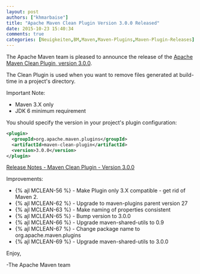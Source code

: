 ```yaml
---
layout: post
authors: ["khmarbaise"]
title: "Apache Maven Clean Plugin Version 3.0.0 Released"
date: 2015-10-23 15:40:34
comments: true
categories: [Neuigkeiten,BM,Maven,Maven-Plugins,Maven-Plugin-Releases]
---
```

The Apache Maven team is pleased to announce the release of the 
[Apache Maven Clean Plugin, version 3.0.0](http://maven.apache.org/plugins/maven-clean-plugin/).

The Clean Plugin is used when you want to remove files generated at build-time
in a project's directory.

Important Note:

 * Maven 3.X only
 * JDK 6 minimum requirement

You should specify the version in your project's plugin configuration:

``` xml
<plugin>
  <groupId>org.apache.maven.plugins</groupId>
  <artifactId>maven-clean-plugin</artifactId>
  <version>3.0.0</version>
</plugin>
```

<!-- more -->

[Release Notes - Maven Clean Plugin - Version 3.0.0](http://jira.codehaus.org/secure/ReleaseNote.jspa?projectId=11128&version=20685)

Improvements:

 * {% ajl MCLEAN-56 %} -  Make Plugin only 3.X compatible - get rid of Maven 2.
 * {% ajl MCLEAN-62 %} -  Upgrade to maven-plugins parent version 27
 * {% ajl MCLEAN-63 %} -  Make naming of properties consistent
 * {% ajl MCLEAN-65 %} -  Bump version to 3.0.0
 * {% ajl MCLEAN-66 %} -  Upgrade maven-shared-utils to 0.9
 * {% ajl MCLEAN-67 %} -  Change package name to org.apache.maven.plugins
 * {% ajl MCLEAN-69 %} -  Upgrade maven-shared-utils to 3.0.0


Enjoy,

-The Apache Maven team
